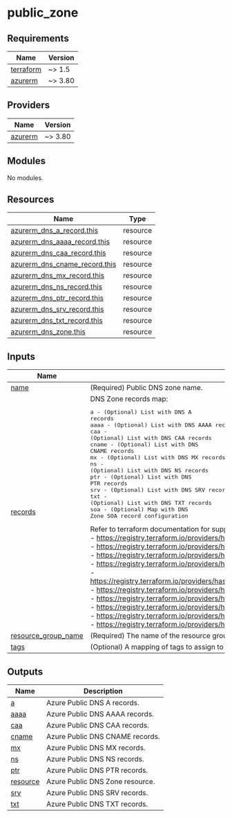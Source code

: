 # public_zone

<!-- BEGINNING OF PRE-COMMIT-TERRAFORM DOCS HOOK -->
## Requirements

| Name | Version |
|------|---------|
| <a name="requirement_terraform"></a> [terraform](#requirement\_terraform) | ~> 1.5 |
| <a name="requirement_azurerm"></a> [azurerm](#requirement\_azurerm) | ~> 3.80 |

## Providers

| Name | Version |
|------|---------|
| <a name="provider_azurerm"></a> [azurerm](#provider\_azurerm) | ~> 3.80 |

## Modules

No modules.

## Resources

| Name | Type |
|------|------|
| [azurerm_dns_a_record.this](https://registry.terraform.io/providers/hashicorp/azurerm/latest/docs/resources/dns_a_record) | resource |
| [azurerm_dns_aaaa_record.this](https://registry.terraform.io/providers/hashicorp/azurerm/latest/docs/resources/dns_aaaa_record) | resource |
| [azurerm_dns_caa_record.this](https://registry.terraform.io/providers/hashicorp/azurerm/latest/docs/resources/dns_caa_record) | resource |
| [azurerm_dns_cname_record.this](https://registry.terraform.io/providers/hashicorp/azurerm/latest/docs/resources/dns_cname_record) | resource |
| [azurerm_dns_mx_record.this](https://registry.terraform.io/providers/hashicorp/azurerm/latest/docs/resources/dns_mx_record) | resource |
| [azurerm_dns_ns_record.this](https://registry.terraform.io/providers/hashicorp/azurerm/latest/docs/resources/dns_ns_record) | resource |
| [azurerm_dns_ptr_record.this](https://registry.terraform.io/providers/hashicorp/azurerm/latest/docs/resources/dns_ptr_record) | resource |
| [azurerm_dns_srv_record.this](https://registry.terraform.io/providers/hashicorp/azurerm/latest/docs/resources/dns_srv_record) | resource |
| [azurerm_dns_txt_record.this](https://registry.terraform.io/providers/hashicorp/azurerm/latest/docs/resources/dns_txt_record) | resource |
| [azurerm_dns_zone.this](https://registry.terraform.io/providers/hashicorp/azurerm/latest/docs/resources/dns_zone) | resource |

## Inputs

| Name | Description | Type | Default | Required |
|------|-------------|------|---------|:--------:|
| <a name="input_name"></a> [name](#input\_name) | (Required) Public DNS zone name. | `string` | n/a | yes |
| <a name="input_records"></a> [records](#input\_records) | DNS Zone records map:<pre>a     - (Optional) List with DNS A records<br>aaaa  - (Optional) List with DNS AAAA records<br>caa   - (Optional) List with DNS CAA records<br>cname - (Optional) List with DNS CNAME records<br>mx    - (Optional) List with DNS MX records<br>ns    - (Optional) List with DNS NS records<br>ptr   - (Optional) List with DNS PTR records<br>srv   - (Optional) List with DNS SRV records<br>txt   - (Optional) List with DNS TXT records<br>soa   - (Optional) Map with DNS Zone SOA record configuration</pre>Refer to terraform documentation for supported attributes:<br>- https://registry.terraform.io/providers/hashicorp/azurerm/latest/docs/resources/dns_zone<br>- https://registry.terraform.io/providers/hashicorp/azurerm/latest/docs/resources/dns_a_record<br>- https://registry.terraform.io/providers/hashicorp/azurerm/latest/docs/resources/dns_aaaa_record<br>- https://registry.terraform.io/providers/hashicorp/azurerm/latest/docs/resources/dns_caa_record<br>- https://registry.terraform.io/providers/hashicorp/azurerm/latest/docs/resources/dns_cname_record<br>- https://registry.terraform.io/providers/hashicorp/azurerm/latest/docs/resources/dns_mx_record<br>- https://registry.terraform.io/providers/hashicorp/azurerm/latest/docs/resources/dns_ns_record<br>- https://registry.terraform.io/providers/hashicorp/azurerm/latest/docs/resources/dns_ptr_record<br>- https://registry.terraform.io/providers/hashicorp/azurerm/latest/docs/resources/dns_srv_record<br>- https://registry.terraform.io/providers/hashicorp/azurerm/latest/docs/resources/dns_txt_record | `any` | `{}` | no |
| <a name="input_resource_group_name"></a> [resource\_group\_name](#input\_resource\_group\_name) | (Required) The name of the resource group in which to create resources. | `string` | n/a | yes |
| <a name="input_tags"></a> [tags](#input\_tags) | (Optional) A mapping of tags to assign to the Public DNS zone. | `map(string)` | `{}` | no |

## Outputs

| Name | Description |
|------|-------------|
| <a name="output_a"></a> [a](#output\_a) | Azure Public DNS A records. |
| <a name="output_aaaa"></a> [aaaa](#output\_aaaa) | Azure Public DNS AAAA records. |
| <a name="output_caa"></a> [caa](#output\_caa) | Azure Public DNS CAA records. |
| <a name="output_cname"></a> [cname](#output\_cname) | Azure Public DNS CNAME records. |
| <a name="output_mx"></a> [mx](#output\_mx) | Azure Public DNS MX records. |
| <a name="output_ns"></a> [ns](#output\_ns) | Azure Public DNS NS records. |
| <a name="output_ptr"></a> [ptr](#output\_ptr) | Azure Public DNS PTR records. |
| <a name="output_resource"></a> [resource](#output\_resource) | Azure Public DNS Zone resource. |
| <a name="output_srv"></a> [srv](#output\_srv) | Azure Public DNS SRV records. |
| <a name="output_txt"></a> [txt](#output\_txt) | Azure Public DNS TXT records. |
<!-- END OF PRE-COMMIT-TERRAFORM DOCS HOOK -->
